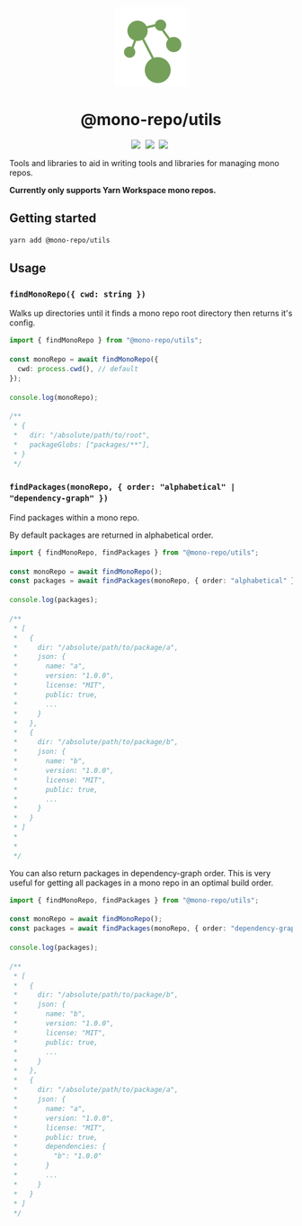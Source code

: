 <p align="center">
  <img 
    src="https://raw.githubusercontent.com/mono-repo-dev/assets/master/logo-alt.png"
    alt="mono-repo logo" 
    width="130"
    height="141"
  />
</p>
<h1 align="center"> @mono-repo/utils</h1>
<p align="center">
  <img style="display: inline-block; margin-right: 5px;" src="https://github.com/mono-repo-dev/mono-repo/workflows/Verify/badge.svg" />
  <img style="display: inline-block; margin-right: 5px;" src="https://github.com/mono-repo-dev/mono-repo/workflows/Publish/badge.svg" />
  <img style="display: inline-block; margin-right: 5px;" src="https://badgen.net/github/release/mono-repo-dev/mono-repo" />
</p>

Tools and libraries to aid in writing tools and libraries for managing mono repos.

**Currently only supports Yarn Workspace mono repos.**

## Getting started

```sh
yarn add @mono-repo/utils
```

## Usage

### `findMonoRepo({ cwd: string })`

Walks up directories until it finds a mono repo root directory then returns it's config.

```ts
import { findMonoRepo } from "@mono-repo/utils";

const monoRepo = await findMonoRepo({
  cwd: process.cwd(), // default
});

console.log(monoRepo);

/**
 * {
 *   dir: "/absolute/path/to/root",
 *   packageGlobs: ["packages/**"],
 * }
 */
```

### `findPackages(monoRepo, { order: "alphabetical" | "dependency-graph" })`

Find packages within a mono repo.

By default packages are returned in alphabetical order.

```ts
import { findMonoRepo, findPackages } from "@mono-repo/utils";

const monoRepo = await findMonoRepo();
const packages = await findPackages(monoRepo, { order: "alphabetical" });

console.log(packages);

/**
 * [
 *   {
 *     dir: "/absolute/path/to/package/a",
 *     json: {
 *       name: "a",
 *       version: "1.0.0",
 *       license: "MIT",
 *       public: true,
 *       ...
 *     }
 *   },
 *   {
 *     dir: "/absolute/path/to/package/b",
 *     json: {
 *       name: "b",
 *       version: "1.0.0",
 *       license: "MIT",
 *       public: true,
 *       ...
 *     }
 *   }
 * ]
 *
 *
 */
```

You can also return packages in dependency-graph order. This is very useful for getting all packages in a mono repo in an optimal build order.

```ts
import { findMonoRepo, findPackages } from "@mono-repo/utils";

const monoRepo = await findMonoRepo();
const packages = await findPackages(monoRepo, { order: "dependency-graph" });

console.log(packages);

/**
 * [
 *   {
 *     dir: "/absolute/path/to/package/b",
 *     json: {
 *       name: "b",
 *       version: "1.0.0",
 *       license: "MIT",
 *       public: true,
 *       ...
 *     }
 *   },
 *   {
 *     dir: "/absolute/path/to/package/a",
 *     json: {
 *       name: "a",
 *       version: "1.0.0",
 *       license: "MIT",
 *       public: true,
 *       dependencies: {
 *         "b": "1.0.0"
 *       }
 *       ...
 *     }
 *   }
 * ]
 */
```
